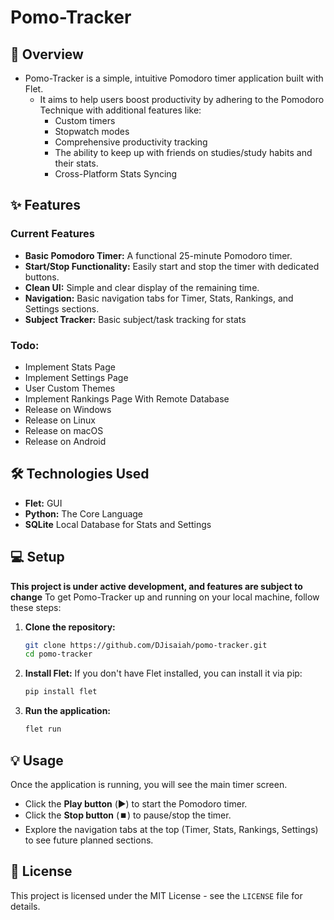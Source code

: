 # Pomo-Tracker

## 🚀 Overview
- Pomo-Tracker is a simple, intuitive Pomodoro timer application built with Flet. 
    - It aims to help users boost productivity by adhering to the Pomodoro Technique with additional features like: 
        - Custom timers
        - Stopwatch modes
        - Comprehensive productivity tracking
        - The ability to keep up with friends on studies/study habits and their stats.
        - Cross-Platform Stats Syncing

## ✨ Features

### Current Features
* **Basic Pomodoro Timer:** A functional 25-minute Pomodoro timer.
* **Start/Stop Functionality:** Easily start and stop the timer with dedicated buttons.
* **Clean UI:** Simple and clear display of the remaining time.
* **Navigation:** Basic navigation tabs for Timer, Stats, Rankings, and Settings sections.
* **Subject Tracker:** Basic subject/task tracking for stats

### Todo:
* Implement Stats Page
* Implement Settings Page
* User Custom Themes
* Implement Rankings Page With Remote Database
* Release on Windows
* Release on Linux
* Release on macOS
* Release on Android

## 🛠 Technologies Used
* **Flet:** GUI
* **Python:** The Core Language
* **SQLite** Local Database for Stats and Settings 

## 💻 Setup
**This project is under active development, and features are subject to change**
To get Pomo-Tracker up and running on your local machine, follow these steps:

1.  **Clone the repository:**
    ```bash
    git clone https://github.com/DJisaiah/pomo-tracker.git
    cd pomo-tracker
    ```

2.  **Install Flet:**
    If you don't have Flet installed, you can install it via pip:
    ```bash
    pip install flet
    ```

3.  **Run the application:**
    ```bash
    flet run
    ```

## 💡 Usage
Once the application is running, you will see the main timer screen.
* Click the **Play button** (▶️) to start the Pomodoro timer.
* Click the **Stop button** (⏹️) to pause/stop the timer.
* Explore the navigation tabs at the top (Timer, Stats, Rankings, Settings) to see future planned sections.

## 📄 License
This project is licensed under the MIT License - see the `LICENSE` file for details.
